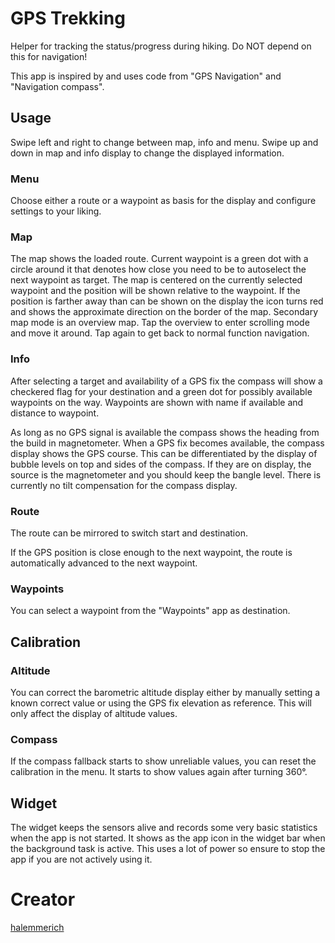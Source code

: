 # GPS Trekking

Helper for tracking the status/progress during hiking. Do NOT depend on this for navigation!

This app is inspired by and uses code from "GPS Navigation" and "Navigation compass".

## Usage

Swipe left and right to change between map, info and menu. Swipe up and down in map and info display to change the displayed information.

### Menu
Choose either a route or a waypoint as basis for the display and configure settings to your liking.

### Map
The map shows the loaded route. Current waypoint is a green dot with a circle around it that denotes how close you need to be to autoselect the next waypoint as target.
The map is centered on the currently selected waypoint and the position will be shown relative to the waypoint. If the position is farther away than can be shown on the display the icon turns red and shows the approximate direction on the border of the map.
Secondary map mode is an overview map. Tap the overview to enter scrolling mode and move it around. Tap again to get back to normal function navigation.

### Info
After selecting a target and availability of a GPS fix the compass will show a checkered flag for your destination and a green dot for possibly available waypoints on the way.
Waypoints are shown with name if available and distance to waypoint.

As long as no GPS signal is available the compass shows the heading from the build in magnetometer. When a GPS fix becomes available, the compass display shows the GPS course. This can be differentiated by the display of bubble levels on top and sides of the compass.
If they are on display, the source is the magnetometer and you should keep the bangle level. There is currently no tilt compensation for the compass display.

### Route

The route can be mirrored to switch start and destination.

If the GPS position is close enough to the next waypoint, the route is automatically advanced to the next waypoint.

### Waypoints

You can select a waypoint from the "Waypoints" app as destination.

## Calibration

### Altitude

You can correct the barometric altitude display either by manually setting a known correct value or using the GPS fix elevation as reference. This will only affect the display of altitude values.

### Compass

If the compass fallback starts to show unreliable values, you can reset the calibration in the menu. It starts to show values again after turning 360°.

## Widget

The widget keeps the sensors alive and records some very basic statistics when the app is not started. It shows as the app icon in the widget bar when the background task is active.
This uses a lot of power so ensure to stop the app if you are not actively using it. 

# Creator

[halemmerich](https://github.com/halemmerich)
